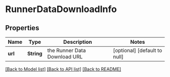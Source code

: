 # RunnerDataDownloadInfo
## Properties

| Name | Type | Description | Notes |
|------------ | ------------- | ------------- | -------------|
| **url** | **String** | the Runner Data Download URL | [optional] [default to null] |

[[Back to Model list]](../README.md#documentation-for-models) [[Back to API list]](../README.md#documentation-for-api-endpoints) [[Back to README]](../README.md)

